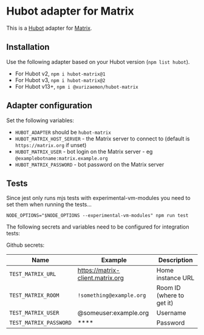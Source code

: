 # Hubot adapter for Matrix

This is a [Hubot](https://hubot.github.com) adapter for [Matrix](https://matrix.org/).

## Installation

Use the following adapter based on your Hubot version (`npm list hubot`).

* For Hubot v2, `npm i hubot-matrix@1`
* For Hubot v3, `npm i hubot-matrix@2`
* For Hubot v13+, `npm i @xurizaemon/hubot-matrix`

## Adapter configuration

Set the following variables:

* `HUBOT_ADAPTER` should be `hubot-matrix`
* `HUBOT_MATRIX_HOST_SERVER` - the Matrix server to connect to (default is `https://matrix.org` if unset)
* `HUBOT_MATRIX_USER` - bot login on the Matrix server - eg `@examplebotname:matrix.example.org`
* `HUBOT_MATRIX_PASSWORD` - bot password on the Matrix server

## Tests

Since jest only runs mjs tests with experimental-vm-modules you need to set them when running the tests...

```shell
NODE_OPTIONS="$NODE_OPTIONS --experimental-vm-modules" npm run test
```

The following secrets and variables need to be configured for integration tests:

Github secrets:

| Name                   | Example                          | Description               |
|------------------------|----------------------------------|---------------------------|
| `TEST_MATRIX_URL`      | https://matrix-client.matrix.org | Home instance URL         |
| `TEST_MATRIX_ROOM`     | `!something@example.org`         | Room ID (where to get it) |
| `TEST_MATRIX_USER`     | @someuser:example.org            | Username                  | 
| `TEST_MATRIX_PASSWORD` | ****                             | Password                  |
